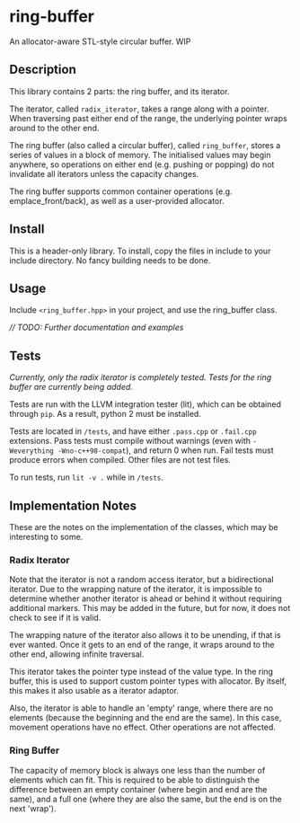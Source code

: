 # ring-buffer

An allocator-aware STL-style circular buffer. WIP

## Description

This library contains 2 parts: the ring buffer, and its iterator.

The iterator, called `radix_iterator`, takes a range along with a pointer. When
traversing past either end of the range, the underlying pointer wraps around to
the other end.

The ring buffer (also called a circular buffer), called `ring_buffer`, stores a
series of values in a block of memory. The initialised values may begin
anywhere, so operations on either end (e.g. pushing or popping) do not
invalidate all iterators unless the capacity changes.

The ring buffer supports common container operations (e.g. emplace_front/back),
as well as a user-provided allocator.

## Install

This is a header-only library. To install, copy the files in include to your
include directory. No fancy building needs to be done.

## Usage

Include `<ring_buffer.hpp>` in your project, and use the ring_buffer class.

_// TODO: Further documentation and examples_

## Tests

_Currently, only the radix iterator is completely tested. Tests for the ring
buffer are currently being added._

Tests are run with the LLVM integration tester (lit), which can be obtained
through `pip`. As a result, python 2 must be installed.

Tests are located in `/tests`, and have either `.pass.cpp` or `.fail.cpp`
extensions. Pass tests must compile without warnings (even with `-Weverything
-Wno-c++98-compat`), and return 0 when run.  Fail tests must produce errors when
compiled. Other files are not test files.

To run tests, run `lit -v .` while in `/tests`.

## Implementation Notes

These are the notes on the implementation of the classes, which may be
interesting to some.

### Radix Iterator

Note that the iterator is not a random access iterator, but a bidirectional
iterator. Due to the wrapping nature of the iterator, it is impossible to
determine whether another iterator is ahead or behind it without requiring
additional markers. This may be added in the future, but for now, it does not
check to see if it is valid.

The wrapping nature of the iterator also allows it to be unending, if that is
ever wanted. Once it gets to an end of the range, it wraps around to the other
end, allowing infinite traversal.

This iterator takes the pointer type instead of the value type. In the ring
buffer, this is used to support custom pointer types with allocator. By itself,
this makes it also usable as a iterator adaptor.

Also, the iterator is able to handle an 'empty' range, where there are no
elements (because the beginning and the end are the same). In this case,
movement operations have no effect. Other operations are not affected.

### Ring Buffer

The capacity of memory block is always one less than the number of elements
which can fit. This is required to be able to distinguish the difference between
an empty container (where begin and end are the same), and a full one (where
they are also the same, but the end is on the next 'wrap').
